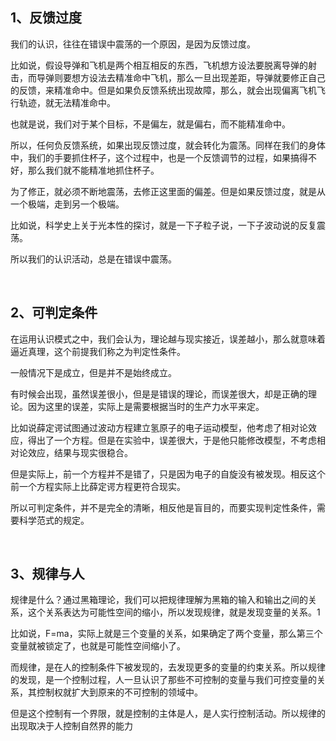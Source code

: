 <h2>1、反馈过度</h2><p data-pid="-_Ac6qVw">我们的认识，往往在错误中震荡的一个原因，是因为反馈过度。</p><p data-pid="S5zPAQ0Q">比如说，假设导弹和飞机是两个相互相反的东西，飞机想方设法要脱离导弹的射击，而导弹则要想方设法去精准命中飞机，那么一旦出现差距，导弹就要修正自己的反馈，来精准命中。但是如果负反馈系统出现故障，那么，就会出现偏离飞机飞行轨迹，就无法精准命中。</p><p data-pid="WZxOgYxk">也就是说，我们对于某个目标，不是偏左，就是偏右，而不能精准命中。</p><p data-pid="yMwjWSxZ">所以，任何负反馈系统，如果出现反馈过度，就会转化为震荡。同样在我们的身体中，我们的手要抓住杯子，这个过程中，也是一个反馈调节的过程，如果搞得不好，那么我们就不能精准地抓住杯子。</p><p data-pid="-gysrqpI">为了修正，就必须不断地震荡，去修正这里面的偏差。但是如果反馈过度，就是从一个极端，走到另一个极端。</p><p data-pid="e_hFpx0S">比如说，科学史上关于光本性的探讨，就是一下子粒子说，一下子波动说的反复震荡。</p><p data-pid="Y0OGubAE">所以我们的认识活动，总是在错误中震荡。</p><p><br></p><h2>2、可判定条件</h2><p data-pid="uInOoLrF">在运用认识模式之中，我们会认为，理论越与现实接近，误差越小，那么就意味着逼近真理，这个前提我们称之为判定性条件。</p><p data-pid="7KBJzvMR">一般情况下是成立，但是并不是始终成立。</p><p data-pid="64DwxZCh">有时候会出现，虽然误差很小，但是是错误的理论，而误差很大，却是正确的理论。因为这里的误差，实际上是需要根据当时的生产力水平来定。</p><p data-pid="Na1lgPc9">比如说薛定谔试图通过波动方程建立氢原子的电子运动模型，他考虑了相对论效应，得出了一个方程。但是在实验中，误差很大，于是他只能修改模型，不考虑相对论效应，结果与现实很稳合。</p><p data-pid="X9y95Zsf">但是实际上，前一个方程并不是错了，只是因为电子的自旋没有被发现。相反这个前一个方程实际上比薛定谔方程更符合现实。</p><p data-pid="Sz7A2U0y">所以可判定条件，并不是完全的清晰，相反他是盲目的，而要实现判定性条件，需要科学范式的规定。</p><p><br></p><h2>3、规律与人</h2><p data-pid="_3JnGFvS">规律是什么？通过黑箱理论，我们可以把规律理解为黑箱的输入和输出之间的关系，这个关系表达为可能性空间的缩小，所以发现规律，就是发现变量的关系。1</p><p data-pid="wemZYBTJ">比如说，F=ma，实际上就是三个变量的关系，如果确定了两个变量，那么第三个变量就被锁定了，也就是可能性空间缩小了。</p><p data-pid="kzWi9ptY">而规律，是在人的控制条件下被发现的，去发现更多的变量的约束关系。所以规律的发现，是一个控制过程，人一旦认识了那些不可控制的变量与我们可控变量的关系，其控制权就扩大到原来的不可控制的领域中。</p><p data-pid="x-Gw1EYO">但是这个控制有一个界限，就是控制的主体是人，是人实行控制活动。所以规律的出现取决于人控制自然界的能力</p><p></p><p></p><p></p><p></p><p></p><p></p><p></p>
